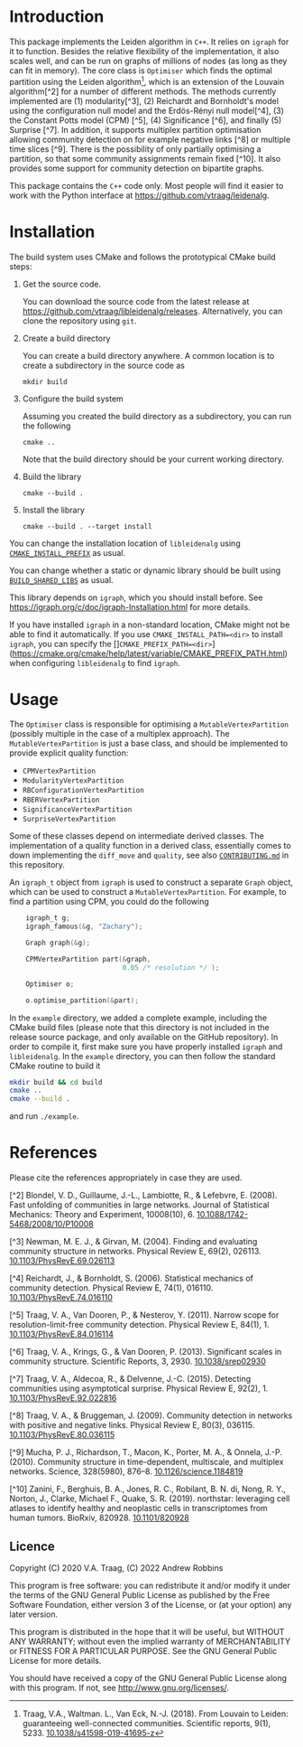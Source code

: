 # Introduction

This package implements the Leiden algorithm in `C++`.  It relies on
`igraph` for it to function. Besides the relative flexibility of the
implementation, it also scales well, and can be run on graphs of millions of
nodes (as long as they can fit in memory). The core class is
`Optimiser` which finds the optimal partition using the Leiden algorithm[^1], which is an extension of the Louvain algorithm[^2] for a number of
different methods. The methods currently implemented are (1) modularity[^3],
(2) Reichardt and Bornholdt's model using the configuration null model and the
Erdös-Rényi null model[^4], (3) the Constant Potts model (CPM) [^5], (4)
Significance [^6], and finally (5) Surprise [^7]. In addition, it supports
multiplex partition optimisation allowing community detection on for example
negative links [^8] or multiple time slices [^9]. There is the possibility of
only partially optimising a partition, so that some community assignments remain
fixed [^10]. It also provides some support for community detection on bipartite
graphs.

This package contains the `C++` code only. Most people will find it easier to work with the Python interface at https://github.com/vtraag/leidenalg.

# Installation

The build system uses CMake and follows the prototypical CMake build steps:

1. Get the source code.

   You can download the source code from the latest release at https://github.com/vtraag/libleidenalg/releases. Alternatively, you can clone the repository using `git`.

2. Create a build directory

   You can create a build directory anywhere. A common location is to create a subdirectory in the source code as

   ```
   mkdir build
   ```

3. Configure the build system

   Assuming you created the build directory as a subdirectory, you can run the following

   ```
   cmake ..
   ```

   Note that the build directory should be your current working directory.

4. Build the library

   ```
   cmake --build .
   ```

5. Install the library

   ```
   cmake --build . --target install
   ```

You can change the installation location of `libleidenalg` using [`CMAKE_INSTALL_PREFIX`](https://cmake.org/cmake/help/latest/variable/CMAKE_INSTALL_PREFIX.html) as usual.

You can change whether a static or dynamic library should be built using [`BUILD_SHARED_LIBS`](https://cmake.org/cmake/help/latest/variable/BUILD_SHARED_LIBS.html) as usual.

This library depends on `igraph`, which you should install before. See https://igraph.org/c/doc/igraph-Installation.html for more details.

If you have installed `igraph` in a non-standard location, CMake might not be able to find it automatically. If you use `CMAKE_INSTALL_PATH=<dir>` to install `igraph`, you can specify the []`CMAKE_PREFIX_PATH=<dir>`](https://cmake.org/cmake/help/latest/variable/CMAKE_PREFIX_PATH.html) when configuring `libleidenalg` to find `igraph`.

# Usage

The `Optimiser` class is responsible for optimising a `MutableVertexPartition` (possibly multiple in the case of a multiplex approach). The `MutableVertexPartition` is just a base class, and should be implemented to provide explicit quality function:
- `CPMVertexPartition`
- `ModularityVertexPartition`
- `RBConfigurationVertexPartition`
- `RBERVertexPartition`
- `SignificanceVertexPartition`
- `SurpriseVertexPartition`

Some of these classes depend on intermediate derived classes. The implementation of a quality function in a derived class, essentially comes to down implementing the `diff_move` and `quality`, see also [`CONTRIBUTING.md`](CONTRIBUTING.md) in this repository.

An `igraph_t` object from `igraph` is used to construct a separate `Graph` object, which can be used to construct a `MutableVertexPartition`. For example, to find a partition using CPM, you could do the following

```C
    igraph_t g;
    igraph_famous(&g, "Zachary");

    Graph graph(&g);

    CPMVertexPartition part(&graph,
                            0.05 /* resolution */ );

    Optimiser o;

    o.optimise_partition(&part);
```

In the `example` directory, we added a complete example, including the CMake build files (please note that this directory is not included in the release source package, and only available on the GitHub repository). In order to compile it, first make sure you have properly installed `igraph` and `libleidenalg`. In the `example` directory, you can then follow the standard CMake routine to build it
```bash
mkdir build && cd build
cmake ..
cmake --build .
```
and run `./example`.

# References

Please cite the references appropriately in case they are used.

[^1]:  Traag, V.A., Waltman. L., Van Eck, N.-J. (2018). From Louvain to
       Leiden: guaranteeing well-connected communities. Scientific reports, 9(1), 5233.
       [10.1038/s41598-019-41695-z](http://dx.doi.org/10.1038/s41598-019-41695-z)

[^2]   Blondel, V. D., Guillaume, J.-L., Lambiotte, R., & Lefebvre, E. (2008).
       Fast unfolding of communities in large networks. Journal of Statistical
       Mechanics: Theory and Experiment, 10008(10), 6.
       [10.1088/1742-5468/2008/10/P10008](http://doi.org/10.1088/1742-5468/2008/10/P10008)

[^3]   Newman, M. E. J., & Girvan, M. (2004). Finding and evaluating community
       structure in networks. Physical Review E, 69(2), 026113.
       [10.1103/PhysRevE.69.026113](http://doi.org/10.1103/PhysRevE.69.026113)

[^4]   Reichardt, J., & Bornholdt, S. (2006). Statistical mechanics of
       community detection. Physical Review E, 74(1), 016110.
       [10.1103/PhysRevE.74.016110](http://doi.org/10.1103/PhysRevE.74.016110)

[^5]   Traag, V. A., Van Dooren, P., & Nesterov, Y. (2011). Narrow scope for
       resolution-limit-free community detection. Physical Review E, 84(1),
       1. [10.1103/PhysRevE.84.016114](http://doi.org/10.1103/PhysRevE.84.16114)

[^6]   Traag, V. A., Krings, G., & Van Dooren, P. (2013). Significant scales in
       community structure. Scientific Reports, 3, 2930. [10.1038/srep02930](http://doi.org/10.1038/srep02930)

[^7]   Traag, V. A., Aldecoa, R., & Delvenne, J.-C. (2015). Detecting
       communities using asymptotical surprise. Physical Review E, 92(2),
       1. [10.1103/PhysRevE.92.022816](http://doi.org/10.1103/PhysRevE.92.022816)

[^8]   Traag, V. A., & Bruggeman, J. (2009). Community detection in networks
       with positive and negative links. Physical Review E, 80(3), 036115.
       [10.1103/PhysRevE.80.036115](http://doi.org/10.1103/PhysRevE.80.036115)

[^9]   Mucha, P. J., Richardson, T., Macon, K., Porter, M. A., & Onnela, J.-P.
       (2010). Community structure in time-dependent, multiscale, and multiplex
       networks. Science, 328(5980), 876–8. [10.1126/science.1184819](http://doi.org/10.1126/science.1184819)

[^10]   Zanini, F., Berghuis, B. A., Jones, R. C., Robilant, B. N. di,
        Nong, R. Y., Norton, J., Clarke, Michael F., Quake, S. R. (2019).
        northstar: leveraging cell atlases to identify healthy and neoplastic
        cells in transcriptomes from human tumors. BioRxiv, 820928.
        [10.1101/820928](https://doi.org/10.1101/820928)

Licence
-------

Copyright (C) 2020 V.A. Traag, (C) 2022 Andrew Robbins

This program is free software: you can redistribute it and/or modify it under
the terms of the GNU General Public License as published by the Free Software
Foundation, either version 3 of the License, or (at your option) any later
version.

This program is distributed in the hope that it will be useful, but WITHOUT ANY
WARRANTY; without even the implied warranty of MERCHANTABILITY or FITNESS FOR A
PARTICULAR PURPOSE.  See the GNU General Public License for more details.

You should have received a copy of the GNU General Public License along with
this program. If not, see http://www.gnu.org/licenses/.

